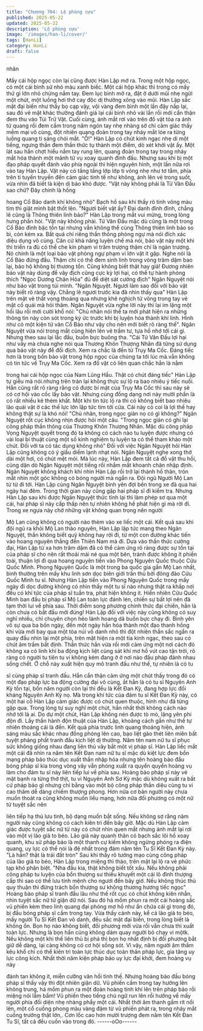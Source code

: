```yaml
---
title: "Chương 704: Lộ phùng cựu"
published: 2025-05-22
updated: 2025-05-22
description: 'Lộ phùng cựu'
image: '/images/han-li/cover/'
tags: [HanLi]
category: HanLi
draft: false
---
```


nhân

Mấy cái hộp ngọc còn lại cũng được Hàn Lập mở ra. Trong một
hộp ngọc, có một cái bình sứ nhỏ màu xanh biếc. Một cái hộp
khác thì trong có mấy thứ gì lớn nhỏ chừng nắm tay.
Đem lục bình mở ra, đặt ở dưới mũi nhẹ ngửi một chút, một luồng
hơi thở cay độc dị thường xông vào mũi.
Hàn Lập sắc mặt đại biến như thấy bọ cạp vậy, vội vàng đem bình
một lần đậy nắp lại, sau đó vẻ mặt khác thường đánh giá lại cái
bình nhỏ vài lần rồi mới cẩn thận đem thu vào Túi Trữ Vật.
Cuối cùng, ánh mắt rơi vào trên đồ vật tỏa ra ánh tử quang rồi
đem cầm trong năm ngón tay nhẹ nhàng sờ chỉ cảm giác thấy
mềm mại vô cùng, đột nhiên quang đoàn trong tay nháy mắt lóe
ra từng luồng quang ti sáng chói mắt.
"Ồ!"
Hàn Lập có chút kinh ngạc nhẹ di một tiếng, ngưng thần đem thần
thức tụ thành một điểm, dò xét khởi vật ấy.
Một lát sau hắn chợt hiểu nắm tay rung lên, quang đoàn trong tay
trong nháy mắt hóa thành một mảnh tử vụ xoay quanh đỉnh đầu.
Nhưng sau khi bị một đạo pháp quyết đánh vào phía ngoài thì
hiện nguyên hình, một lần nữa rơi vào tay Hàn Lập.
Vật này có tầng tầng lớp lớp ti võng nhẹ như tơ tằm, phía trên ti
tuyến truyền đến cảm giác tinh tế như không, ánh lên vẻ trong
suốt, vừa nhìn đã biết là kiện dị bảo khó được.
"Vật này không phải là Tử Vân Đấu sao chứ? Đây chính là hồng

hoang Cổ Bảo danh khí không nhỏ" Bạch hồ sau khi thấy rõ tinh
võng màu tím thì giật mình bật thốt lên.
"Ngươi biết vật ấy? Đại danh đỉnh đỉnh, chẳng lẽ cũng là Thông
thiên linh bảo?" Hàn Lập trong mắt vui mừng, trong lòng hưng
phấn hỏi.
"Vật này không phải. Tử Vân Đấu mặc dù cũng là một trong Cổ
Bảo đỉnh bậc tồn tại nhưng vẫn không thể cùng Thông thiên linh
bảo so bì, còn kém xa. Bất quá chỉ riêng thần thông phòng ngự
mà nói đích xác diệu dụng vô cùng. Căn cứ khả năng luyện chế
mà nói, bảo vật này một khi thi triển ra đủ có thể che kín phạm vi
trăm trượng thậm chí là ngàn trượng. Nó chính là một loại bảo vật
phòng ngự phạm vi lớn vật ít gặp. Nghe nói là Cổ Bảo đứng đầu.
Thậm chí có thể đem sinh linh trong vòng trăm dặm bao lại, bảo
hộ không bị thương tổn. Cũng không biết thật hay giả! Đương
nhiên bảo vật này dùng để vây địch cũng cực kỳ lợi hại, có thể tự
hành phóng thích "Ngọc Dương Chân Hỏa" đủ để diệt sát cường
địch" Ngân Nguyệt nói như bảo vật trong túi mình.
"Ngân Nguyệt. Ngươi làm sao đối với bảo vật này biết rõ ràng vậy.
Chẳng lẽ ngươi trước kia đã nhìn thấy qua" Hàn Lập trên mặt vẻ
thất vọng thoáng qua nhưng khẽ nghịch tử võng trong tay vẻ mặt
cổ quái mà hỏi thăm.
Ngân Nguyệt vừa nghe lời này thì lại im lặng một hồi lâu rồi mới
cười khổ nói:
"Chủ nhân nói thế ta mới phát hiện ra những thông tin này còn sót
trong ký ức trước khi bị luyện hóa thành khí linh. Hình như có một
kiện tử vân Cổ Bảo như vậy cho nên mới biết rõ ràng thế".
Ngân Nguyệt vừa nói trong mắt cũng hiện lên vẻ trầm tư, tựa hồ
nhớ tới cái gì. Nhưng theo sau lại lắc đầu, buồn bực buông tha.
"Cái Tử Vân Đấu lợi hại như vầy mà chưa nghe nói qua Thương
Khôn Thượng Nhân đã từng sử dụng qua bảo vật này để đối địch.
Xem ra chắc là đến từ Trụy Ma Cốc. Đáng tiếc hơn là trong bốn
bảo vật trong hộp ngọc của chúng ta tới lúc mà.vẫn không có tin
tức về Trụy Ma Cốc. Xem ra đồ vật có liên quan chắc hẳn là nằm

trong hai cái hộp ngọc của Nam Lũng Hầu. Thật có chút đáng
tiếc" Hàn Lập tự giễu mà nói.nhưng trên trán lại không thực sự lộ
ra bao nhiêu ý tiếc nuối.
Hắn cũng rất rõ ràng rằng có được bí mật của Trụy Ma Cốc thì
sau này sẽ có cơ hội vào cốc lấy bảo vật. Nhưng cùng đồng dạng
nơi này mười phần là có rất nhiều kẻ thèm khất. Một khi tin tức lộ
ra thì có không biết bao nhiêu lão quái vật ở các thế lực lớn lập
tức tìm tới cửa.
Cái này có coi là lợi thế hay không thật sự là khó nói!
"Chủ nhân, trong ngọc giản nọ có gì không?" Ngân Nguyệt rốt cục
không nhịn được hỏi một câu.
"Trong ngọc giản có ghi lại công pháp thần thông của Thương
Khôn Thượng Nhân. Mặc dù công pháp Vọng Nguyệt quyết trong
đó ta không có cách nào tu luyện được nhưng có vài loại bí thuật
cùng một số kinh nghiệm tu luyện ta có thể tham khảo một chút.
Đối với ta có tác dụng không nhỏ" Đối với việc Ngân Nguyệt hỏi
Hàn Lập cũng không có ý giấu diếm lạnh nhạt nói.
Ngân Nguyệt nghe xong thở dài một hơi, có chút mệt mỏi.
Mà lúc này, Hàn Lập đem tất cả đồ vật thu hồi, cũng dặn dò Ngân
Nguyệt một tiếng rồi nhắm mắt khoanh chân nhập định.
Ngân Nguyệt không khách khí nhìn Hàn Lập rồi trở lại thành hồ
thân, tròn mắt nhìn một góc không có bóng người mà ngẩn ra.
Đội ngũ Người Mộ Lan từ từ đi tới. Hàn Lập cùng Ngân Nguyệt
bình yên đợi bên trong xe đã qua hai ngày hai đêm.
Trong thời gian này cũng gặp hai pháp sĩ đi kiểm tra.
Nhưng Hàn Lập sau khi được Ngân Nguyệt thức tỉnh lại thì làm
phép sơ qua một cái, hai pháp sĩ này cấp thấp nên tự nhiên
không hề phát hiện gì mà rời đi.
Trong xe ngựa này chở những vật không quan trọng nên người

Mộ Lan cũng không có người nào thèm vào xe liếc một cái.
Kết quả sau khi đội ngũ ra khỏi Mộ Lan thảo nguyên, Hàn Lập lập
tức mang theo Ngân Nguyệt, thần không biết quỷ không hay rời
đi, từ một con đường khác tiến vào hoang nguyên thẳng đến
Thiên Nam mà đi.
Dựa vào thần thức cường đại, Hàn Lập từ xa hơn trăm dặm đã có
thể cảm ứng rõ ràng được sự tồn tại của pháp sĩ cho nên rất thoải
mái né qua một bên, tránh được không ít phiền toái, thuận lợi đi
qua hoang nguyên tiến vào Phong Nguyên Quốc thuộc Cửu Quốc
Minh.
Phong Nguyên Quốc là một trong ba quốc gia gần Mộ Lan nhất,
bình thường trên mấy khu linh sơn dọc biên giới trấn thủ bởi đông
đảo Cửu Quốc Minh tu sĩ.
Nhưng Hàn Lập tiến vào Phong Nguyên Quốc trong mấy ngày đi
dọc đường không có nhìn thấy một tu sĩ nào nhưng thật ra khắp
nơi đều có khí tức của pháp sĩ tuần tra, phát hiện không ít.
Hiển nhiên Cửu Quốc Minh ban đầu bị pháp sĩ Mộ Lan toàn lực
đánh lén, chiến sự bất lợi nên đã tạm thời lui về phía sau.
Thời điểm song phương chính thức đại chiến, hẳn là còn chưa có
bắt đầu mới đúng!
Hàn Lập đối với việc này cũng không có suy nghĩ nhiều, chỉ
chuyên chọn hẻo lánh hoang dã buồn bực chạy đi.
Bình yên vô sự qua ba bốn ngày, đến một ngày hắn hóa thành
một đạo thanh hồng khi vừa mới bay qua một tòa núi vô danh nhỏ
thì đột nhiên thần sắc ngẩn ra quay đầu nhìn lại một phía, trên
mặt hiện ra một tia kinh ngạc, theo sau có chút âm trầm bất định.
Thần thức hắn vừa rồi mới cảm ứng một nơi cách đó không xa có
linh khí ba động kịch liệt cùng sát khí mơ hồ vút cao tận trời, rõ
ràng có người tu tiên tu vi không kém đang ở ở nơi nào đấu pháp
đánh nhau sống chết.
Ở chỗ này xuất hiện quy mô tranh đấu như thế, tự nhiên là có tu

sĩ cùng pháp sĩ tranh đấu.
Hắn cẩn thận cảm ứng một chút thấy trong đó có một đạo pháp
lực ba động cường đại vô cùng, ắt hẳn là có tu sĩ Nguyên Anh Kỳ
tồn tại, bốn năm người còn lại thì đều là Kết Đan Kỳ, đang hợp
lực đối kháng Nguyên Anh Kỳ nọ.
Mà trong khí tức của đám tu sĩ Kết Đan Kỳ này, có một hai cỗ Hàn
Lập cảm giác được có chút quen thuộc, hình như đã từng gặp
qua.
Trong lòng tự suy nghĩ một chút, hắn nhất thời không cách nào
nhớ tới là ai.
Do dự một chút, Hàn Lập không nén được tò mò, lặng yên phi
độn đi.
Lấy thần hành độn thuật của Hàn Lập, khoảng cách gần như thế
tự nhiên thoáng cái là đến.
Kết quả phía trước linh quang thoáng hiện, ánh sáng màu sắc
khác nhau đồng phóng lên cao, bạo liệt gào thét liên miên bất
tuyệt phảng phất tranh đấu kịch liệt dị thường.
Năm tên nam nữ tu sĩ phục sức không giống nhau đang liên thủ
vây bắt một vị pháp sĩ.
Hàn Lập liếc mắt một cái đã nhìn ra năm tên Kết Đan nam nữ tu
sĩ mặc dù kiệt lực đem bổn mạng pháp bảo thúc dục xuất thần
nhập hóa nhưng tên hoàng bào đầu bóng pháp sĩ kia trong vòng
vây vẫn phóng xuất ra quyển quyển hoàng vụ làm cho đám tu sĩ
này liên tiếp lui về phía sau.
Hoàng bào pháp sĩ này vẻ mặt bạnh ra từng thớ thịt, tu vi Nguyên
Anh Sơ Kỳ mặc dù không xuất ra bất cứ pháp bảo gì nhưng chỉ
bằng vào một bộ công pháp thần diệu cùng tu vi cao thâm dễ
dàng chiếm thượng phong.
Hơn nữa cơ bản người này chưa muốn thoát ra cũng không
muốn liều mạng, hơn nữa đối phương có một nữ tử tuyệt sắc nên

liên tiếp hạ thủ lưu tình, bộ dạng muốn bắt sống. Nếu không sợ
rằng năm người này cũng không có cách kiên trì đến bây giờ.
Mặc dù Hàn Lập cảm giác được tuyệt sắc nữ tử này có chút nhìn
quen mắt nhưng ánh mắt lại rơi vào một vị lão giả to béo.
Lão giả này quanh thân có bạch sắc lôi hồ xoay quanh, khu sử
pháp bảo là một thanh cự kiếm không ngừng phóng ra điện
quang, uy lực có thể nói là đệ nhất trong đám năm tên Tu Sĩ Kết
Đan Kỳ này.
"Là hắn? thật là trái đất tròn" Sau khi thấy rõ tướng mạo cùng
công pháp của lão giả to béo, Hàn Lập trong miệng thì thào, trên
mặt lại lộ ra vẻ phức tạp khó phân biệt.
"Nha đầu kia, thật không biết tốt xấu. Nếu không phải công pháp
tu luyện của bổn thượng sư thiếu khuyết một cái lô đỉnh thượng
cấp thì sao có thể lưu tính mệnh cho ngươi đến bây giờ. Nếu
không thúc thủ quy thuận thì đừng trách bổn thượng sư không
thương hương tiếc ngọc" Hoàng bào pháp sĩ tranh đấu lâu như
thế rốt cục có chút không kiên nhẫn, nhìn tuyệt sắc nữ tử giận dữ
nói.
Sau đó há mồm phun ra một cái hoàng sắc vũ phiến kèm theo
linh quang đại phóng mơ hồ như ẩn chứa cái gì trong đó, bị đầu
bóng pháp sĩ cầm trong tay.
Vừa thấy cảnh này, kể cả lão giả to béo, mấy người Tu Sĩ Kết
Đan vô danh, đều sắc mặt đại biến, trong lòng biết là không ổn.
Bọn họ nào không biết, đối phương mới vừa rồi vẫn chưa thi xuất
toàn lực. Nhưng là bọn hắn cũng không dám quay người bỏ chạy
vì mộtk. Nếu không một khi thế liên thủ bị phá thì bọn họ nhất
định bị đối phương bắt giữ dễ dàng, lại càng không có cơ hội
sống sót.
Vì vậy, năm người âm thầm kêu khổ chỉ có thể kiên trì toàn lực
thúc dục toàn thân pháp lực, gia tăng uy lực công kích.
Nhất thời năm kiện pháp bảo uy lực đại khởi, đem hoàng vụ này

đánh tan không ít, miễn cưỡng vãn hồi tình thế.
Nhưng hoàng bào đầu bóng pháp sĩ thấy vậy thì đột nhiên giận
dữ.
Vũ phiến cầm trong tay hướng lên không trung, há mồm phun ra
một đoàn hoàng tinh khí lên trên pháp bảo rồi miệng nói lẩm bẩm!
Vũ phiến theo tiếng chú ngữ run lên rồi hướng về mấy người phía
đối diện nhẹ nhàng phẩy một cái.
Nhất thời âm thanh gầm rít nổi lên, một cổ cuồng phong màu
vàng đậm từ vũ phiến phát ra, trong nháy mắt cuồng trướng thật
lớn,.
Cơn lốc cao hơn mười trượng đem năm tên Kết Đan Tu Sĩ, tất cả
đều cuốn vào trong đó.
------oOo------
